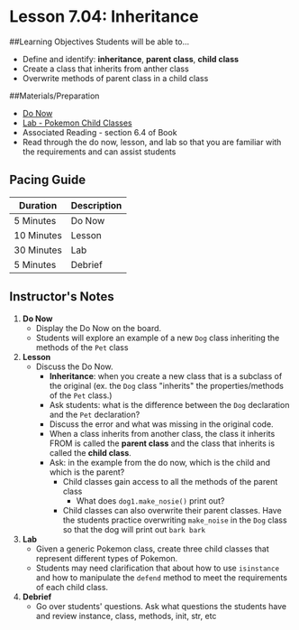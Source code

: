 # Lesson 7.04: Inheritance

##Learning Objectives
Students will be able to... 

* Define and identify: **inheritance**,  **parent class**, **child class**
* Create a class that inherits from anther class
* Overwrite methods of parent class in a child class 

##Materials/Preparation
* [Do Now]
* [Lab - Pokemon Child Classes]
* Associated Reading - section 6.4 of Book
* Read through the do now, lesson, and lab so that you are familiar with the requirements and can assist students

## Pacing Guide
| **Duration**   | **Description** |
| ---------- | ----------- |
| 5 Minutes  | Do Now      |
| 10 Minutes | Lesson      |
| 30 Minutes | Lab         |
| 5 Minutes | Debrief  |

## Instructor's Notes

1. **Do Now**
    * Display the Do Now on the board.
    * Students will explore an example of a new `Dog` class inheriting the methods of the `Pet` class 
2. **Lesson**
	* Discuss the Do Now.
		* **Inheritance**: when you create a new class that is a subclass of the original (ex. the `Dog` class "inherits" the properties/methods of the `Pet` class.) 
		* Ask students: what is the difference between the `Dog` declaration and the `Pet` declaration? 
        * Discuss the error and what was missing in the original code. 
        * When a class inherits from another class, the class it inherits FROM is called the **parent class** and the class that inherits is called the **child class**. 
		* Ask: in the example from the do now, which is the child and which is the parent?
			* Child classes gain access to all the methods of the parent class
				* What does `dog1.make_nosie()` print out? 
			* Child classes can also overwrite their parent classes. Have the students practice overwriting `make_noise` in the `Dog` class so that the dog will print out `bark bark`
3. **Lab**	
	* Given a generic Pokemon class, create three child classes that represent different types of Pokemon.
	* Students may need clarification that about how to use `isinstance` and how to manipulate the `defend` method to meet the requirements of each child class.
4. **Debrief**
	* Go over students' questions. Ask what questions the students have and review instance, class, methods, init, str, etc

###  
[Do Now]:do_now.md
[Lab - Pokemon Child Classes]:lab.md